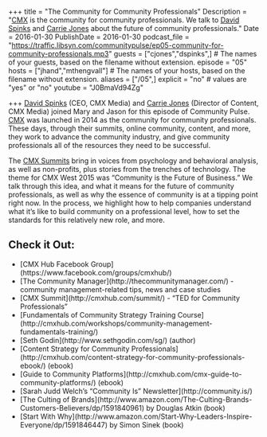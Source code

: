 +++
title = "The Community for Community Professionals"
Description = "[CMX](http://cmxhub.com/) is the community for community professionals. We talk to [David Spinks](https://twitter.com/davidspinks) and [Carrie Jones](https://twitter.com/caremjo) about the future of community professionals."
Date = 2016-01-30
PublishDate = 2016-01-30
podcast_file = "https://traffic.libsyn.com/communitypulse/ep05-community-for-community-professionals.mp3"
guests = ["cjones","dspinks",] # The names of your guests, based on the filename without extension.
episode = "05"
hosts = ["jhand","mthengvall"] # The names of your hosts, based on the filename without extension.
aliases = ["/05",]
explicit = "no" # values are "yes" or "no"
youtube = "J0BmaVd94Zg"

+++
[David Spinks](https://twitter.com/davidspinks) (CEO, CMX Media) and [Carrie Jones](https://twitter.com/caremjo) (Director of Content, CMX Media) joined Mary and Jason for this episode of Community Pulse. [CMX](http://cmxhub.com/) was launched in 2014 as the community for community professionals. These days, through their summits, online community, content, and more, they work to advance the community industry, and give community professionals all of the resources they need to be successful.

The [CMX Summits](http://cmxhub.com/summit) bring in voices from psychology and behavioral analysis, as well as non-profits, plus stories from the trenches of technology. The theme for CMX West 2015 was “Community is the Future of Business.” We talk through this idea, and what it means for the future of community professionals, as well as why the essence of community is at a tipping point right now. In the process, we highlight how to help companies understand what it’s like to build community on a professional level, how to set the standards for this relatively new role, and more.

<h2>Check it Out:</h2>
<ul><li>[CMX Hub Facebook Group](https://www.facebook.com/groups/cmxhub/)</li>
<li>[The Community Manager](http://thecommunitymanager.com/) - community management-related tips, news and case studies</li>
<li>[CMX Summit](http://cmxhub.com/summit/) - “TED for Community Professionals”</li>
<li>[Fundamentals of Community Strategy Training Course](http://cmxhub.com/workshops/community-management-fundamentals-training/)</li>
<li>[Seth Godin](http://www.sethgodin.com/sg/) (author)</li>
<li>[Content Strategy for Community Professionals](http://cmxhub.com/content-strategy-for-community-professionals-ebook/) (ebook)</li>
<li>[Guide to Community Platforms](http://cmxhub.com/cmx-guide-to-community-platforms/) (ebook)</li>
<li>[Sarah Judd Welch’s “Community Is” Newsletter](http://community.is/)</li>
<li>[The Culting of Brands](http://www.amazon.com/The-Culting-Brands-Customers-Believers/dp/1591840961) by Douglas Atkin (book)</li>
<li>[Start With Why](http://www.amazon.com/Start-Why-Leaders-Inspire-Everyone/dp/1591846447) by Simon Sinek (book)</li>
